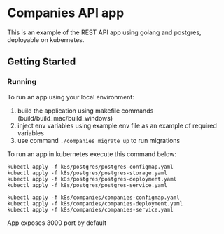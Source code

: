# Companies API app

This is an example of the REST API app using golang and postgres, deployable on kubernetes.

## Getting Started

### Running

To run an app using your local environment:

1. build the application using makefile commands (build/build_mac/build_windows)
2. inject env variables using example.env file as an example of required variables
3. use command ``./companies migrate up`` to run migrations

To run an app in kubernetes execute this command below:
```
kubectl apply -f k8s/postgres/postgres-configmap.yaml
kubectl apply -f k8s/postgres/postgres-storage.yaml  
kubectl apply -f k8s/postgres/postgres-deployment.yaml
kubectl apply -f k8s/postgres/postgres-service.yaml 

kubectl apply -f k8s/companies/companies-configmap.yaml
kubectl apply -f k8s/companies/companies-deployment.yaml
kubectl apply -f k8s/companies/companies-service.yaml 
```

App exposes 3000 port by default